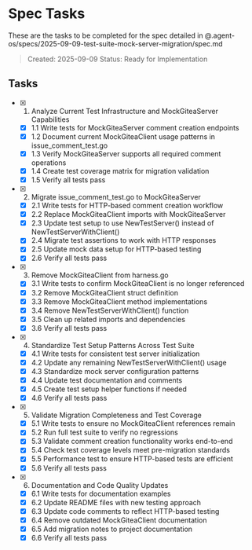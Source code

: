 # Spec Tasks

These are the tasks to be completed for the spec detailed in @.agent-os/specs/2025-09-09-test-suite-mock-server-migration/spec.md

> Created: 2025-09-09
> Status: Ready for Implementation

## Tasks

- [x] 1. Analyze Current Test Infrastructure and MockGiteaServer Capabilities
   - [x] 1.1 Write tests for MockGiteaServer comment creation endpoints
   - [x] 1.2 Document current MockGiteaClient usage patterns in issue_comment_test.go
   - [x] 1.3 Verify MockGiteaServer supports all required comment operations
   - [x] 1.4 Create test coverage matrix for migration validation
   - [x] 1.5 Verify all tests pass

- [x] 2. Migrate issue_comment_test.go to MockGiteaServer
   - [x] 2.1 Write tests for HTTP-based comment creation workflow
   - [x] 2.2 Replace MockGiteaClient imports with MockGiteaServer
   - [x] 2.3 Update test setup to use NewTestServer() instead of NewTestServerWithClient()
   - [x] 2.4 Migrate test assertions to work with HTTP responses
   - [x] 2.5 Update mock data setup for HTTP-based testing
   - [x] 2.6 Verify all tests pass

- [x] 3. Remove MockGiteaClient from harness.go
   - [x] 3.1 Write tests to confirm MockGiteaClient is no longer referenced
   - [x] 3.2 Remove MockGiteaClient struct definition
   - [x] 3.3 Remove MockGiteaClient method implementations
   - [x] 3.4 Remove NewTestServerWithClient() function
   - [x] 3.5 Clean up related imports and dependencies
   - [x] 3.6 Verify all tests pass

- [x] 4. Standardize Test Setup Patterns Across Test Suite
   - [x] 4.1 Write tests for consistent test server initialization
   - [x] 4.2 Update any remaining NewTestServerWithClient() usage
   - [x] 4.3 Standardize mock server configuration patterns
   - [x] 4.4 Update test documentation and comments
   - [x] 4.5 Create test setup helper functions if needed
   - [x] 4.6 Verify all tests pass

- [x] 5. Validate Migration Completeness and Test Coverage
   - [x] 5.1 Write tests to ensure no MockGiteaClient references remain
   - [x] 5.2 Run full test suite to verify no regressions
   - [x] 5.3 Validate comment creation functionality works end-to-end
   - [x] 5.4 Check test coverage levels meet pre-migration standards
   - [x] 5.5 Performance test to ensure HTTP-based tests are efficient
   - [x] 5.6 Verify all tests pass

- [x] 6. Documentation and Code Quality Updates
   - [x] 6.1 Write tests for documentation examples
   - [x] 6.2 Update README files with new testing approach
   - [x] 6.3 Update code comments to reflect HTTP-based testing
   - [x] 6.4 Remove outdated MockGiteaClient documentation
   - [x] 6.5 Add migration notes to project documentation
   - [x] 6.6 Verify all tests pass